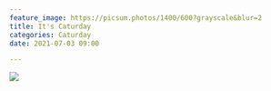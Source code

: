 ```yaml
---
feature_image: https://picsum.photos/1400/600?grayscale&blur=2
title: It's Caturday
categories: Caturday
date: 2021-07-03 09:00

---
```

![](https://res.cloudinary.com/paddysplace/image/upload/e_oil_paint:25/v1625262596/blog/hzwjmcjg1c7zc4lga1vr.jpg)